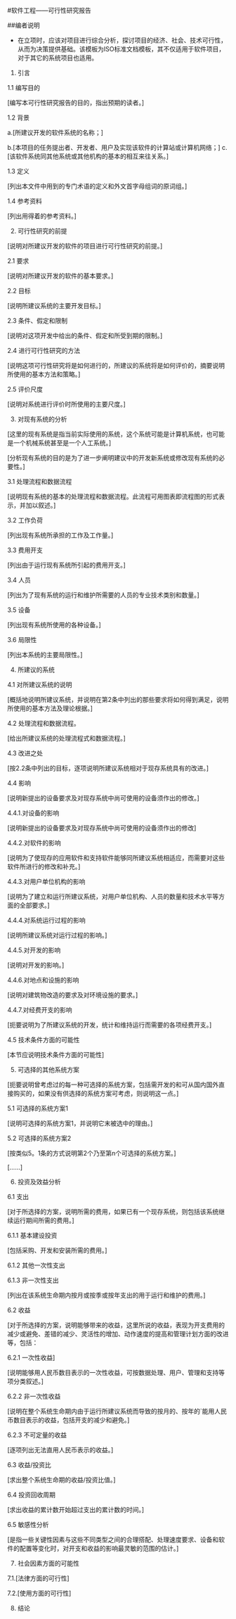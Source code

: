 #软件工程——可行性研究报告

##编者说明

- 在立项时，应该对项目进行综合分析，探讨项目的经济、社会、技术可行性，从而为决策提供基础。该模板为ISO标准文档模板，其不仅适用于软件项目，对于其它的系统项目也适用。

1. 引言

1.1 编写目的

[编写本可行性研究报告的目的，指出预期的读者。]

1.2 背景

a.[所建议开发的软件系统的名称；]

b.[本项目的任务提出者、开发者、用户及实现该软件的计算站或计算机网络；] c.[该软件系统同其他系统或其他机构的基本的相互来往关系。]

1.3 定义

[列出本文件中用到的专门术语的定义和外文首字母组词的原词组。]

1.4 参考资料

[列出用得着的参考资料。]

2. 可行性研究的前提

[说明对所建议开发的软件的项目进行可行性研究的前提。]

2.1 要求

[说明对所建议开发的软件的基本要求。]

2.2 目标

[说明所建议系统的主要开发目标。]

2.3 条件、假定和限制

[说明对这项开发中给出的条件、假定和所受到期的限制。]

2.4 进行可行性研究的方法

[说明这项可行性研究将是如何进行的，所建议的系统将是如何评价的，摘要说明所使用的基本方法和策略。]

2.5 评价尺度

[说明对系统进行评价时所使用的主要尺度。]

3. 对现有系统的分析

[这里的现有系统是指当前实际使用的系统，这个系统可能是计算机系统，也可能是一个机械系统甚至是一个人工系统。]

[分析现有系统的目的是为了进一步阐明建议中的开发新系统或修改现有系统的必要性。]

3.1 处理流程和数据流程

[说明现有系统的基本的处理流程和数据流程。此流程可用图表即流程图的形式表示，并加以叙述。]

3.2 工作负荷

[列出现有系统所承担的工作及工作量。]

3.3 费用开支

[列出由于运行现有系统所引起的费用开支。]

3.4 人员

[列出为了现有系统的运行和维护所需要的人员的专业技术类别和数量。]

3.5 设备

[列出现有系统所使用的各种设备。]

3.6 局限性

[列出本系统的主要局限性。]

4. 所建议的系统

4.1 对所建议系统的说明

[概括地说明所建议系统，并说明在第2条中列出的那些要求将如何得到满足，说明所使用的基本方法及理论根据。]

4.2 处理流程和数据流程。

[给出所建议系统的处理流程式和数据流程。]

4.3 改进之处

[按2.2条中列出的目标，逐项说明所建议系统相对于现存系统具有的改进。]

4.4 影响

[说明新提出的设备要求及对现存系统中尚可使用的设备须作出的修改。]

4.4.1.对设备的影响

[说明新提出的设备要求及对现存系统中尚可使用的设备须作出的修改]

4.4.2.对软件的影响

[说明为了使现存的应用软件和支持软件能够同所建议系统相适应，而需要对这些软件所进行的修改和补充。]

4.4.3.对用户单位机构的影响

[说明为了建立和运行所建议系统，对用户单位机构、人员的数量和技术水平等方面的全部要求。]

4.4.4.对系统运行过程的影响

[说明所建议系统对运行过程的影响。]

4.4.5.对开发的影响

[说明对开发的影响。]

4.4.6.对地点和设施的影响

[说明对建筑物改造的要求及对环境设施的要求。]

4.4.7.对经费开支的影响

[扼要说明为了所建议系统的开发，统计和维持运行而需要的各项经费开支。]

4.5 技术条件方面的可能性

[本节应说明技术条件方面的可能性]

5. 可选择的其他系统方案

[扼要说明曾考虑过的每一种可选择的系统方案，包括需开发的和可从国内国外直接购买的，如果没有供选择的系统方案可考虑，则说明这一点。]

5.1 可选择的系统方案1

[说明可选择的系统方案1，并说明它末被选中的理由。]

5.2 可选择的系统方案2

[按类似5。1条的方式说明第2个乃至第n个可选择的系统方案。]

[……]

6. 投资及效益分析

6.1 支出

[对于所选择的方案，说明所需的费用，如果已有一个现存系统，则包括该系统继续运行期间所需的费用。]

6.1.1 基本建设投资

[包括采购、开发和安装所需的费用。]

6.1.2 其他一次性支出

6.1.3 非一次性支出

[列出在该系统生命期内按月或按季或按年支出的用于运行和维护的费用。]

6.2 收益

[对于所选择的方案，说明能够带来的收益，这里所说的收益，表现为开支费用的减少或避免、差错的减少、灵活性的增加、动作速度的提高和管理计划方面的改进等，包括：

6.2.1 一次性收益]

[说明能够用人民币数目表示的一次性收益，可按数据处理、用户、管理和支持等项分类叙述。]

6.2.2 非一次性收益

[说明在整个系统生命期内由于运行所建议系统而导致的按月的、按年的`能用人民币数目表示的收益，包括开支的减少和避免。]

6.2.3 不可定量的收益

[逐项列出无法直用人民币表示的收益。]

6.3 收益/投资比

[求出整个系统生命期的收益/投资比值。]

6.4 投资回收周期

[求出收益的累计数开始超过支出的累计数的时间。]

6.5 敏感性分析

[是指一些关键性因素与这些不同类型之间的合理搭配、处理速度要求、设备和软件的配置等变化时，对开支和收益的影响最灵敏的范围的估计。]

7. 社会因素方面的可能性

7.1.[法律方面的可行性]

7.2.[使用方面的可行性]

8. 结论